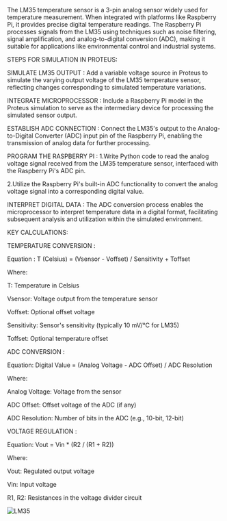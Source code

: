 The LM35 temperature sensor is a 3-pin analog sensor widely used for temperature measurement. When integrated with platforms like Raspberry Pi, it provides precise digital temperature readings. The Raspberry Pi processes signals from the LM35 using techniques such as noise filtering, signal amplification, and analog-to-digital conversion (ADC), making it suitable for applications like environmental control and industrial systems.

STEPS FOR SIMULATION IN PROTEUS:

SIMULATE LM35 OUTPUT : Add a variable voltage source in Proteus to simulate the varying output voltage of the LM35 temperature sensor, reflecting changes corresponding to simulated temperature variations.

INTEGRATE MICROPROCESSOR : Include a Raspberry Pi model in the Proteus simulation to serve as the intermediary device for processing the simulated sensor output.

ESTABLISH ADC CONNECTION : Connect the LM35's output to the Analog-to-Digital Converter (ADC) input pin of the Raspberry Pi, enabling the transmission of analog data for further processing.

PROGRAM THE RASPBERRY PI : 
1.Write Python code to read the analog voltage signal received from the LM35 temperature sensor, interfaced with the Raspberry Pi's ADC pin.

2.Utilize the Raspberry Pi's built-in ADC functionality to convert the analog voltage signal into a corresponding digital value.

INTERPRET DIGITAL DATA : The ADC conversion process enables the microprocessor to interpret temperature data in a digital format, facilitating subsequent analysis and utilization within the simulated environment.

KEY CALCULATIONS:

TEMPERATURE CONVERSION :

Equation : T (Celsius) = (Vsensor - Voffset) / Sensitivity + Toffset

Where:

T: Temperature in Celsius

Vsensor: Voltage output from the temperature sensor

Voffset: Optional offset voltage

Sensitivity: Sensor's sensitivity (typically 10 mV/°C for LM35)

Toffset: Optional temperature offset

ADC CONVERSION :

Equation: Digital Value = (Analog Voltage - ADC Offset) / ADC Resolution

Where:

Analog Voltage: Voltage from the sensor

ADC Offset: Offset voltage of the ADC (if any)

ADC Resolution: Number of bits in the ADC (e.g., 10-bit, 12-bit)

VOLTAGE REGULATION :

Equation: Vout = Vin * (R2 / (R1 + R2))

Where:

Vout: Regulated output voltage

Vin: Input voltage

R1, R2: Resistances in the voltage divider circuit

![LM35](https://github.com/user-attachments/assets/77ee5716-5918-4a39-9959-e8ab45104754)


